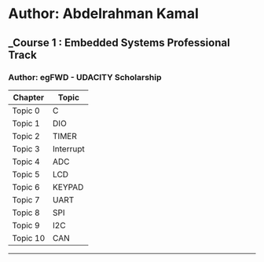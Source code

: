 # Author: Abdelrahman Kamal

## _Course 1 : Embedded Systems Professional Track
### Author: egFWD - UDACITY Scholarship

| Chapter | Topic |
| ----- | ------|
| Topic 0 | C |
| Topic 1 | DIO |
| Topic 2 | TIMER |
| Topic 3 | Interrupt |
| Topic 4 | ADC |
| Topic 5 | LCD |
| Topic 6 | KEYPAD |
| Topic 7 | UART |
| Topic 8 | SPI |
| Topic 9 | I2C |
| Topic 10 | CAN|
__________________________________________________________________
